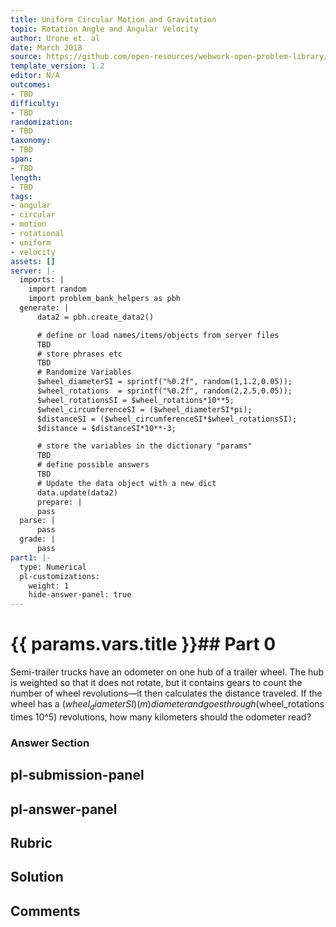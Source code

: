 ```yaml
---
title: Uniform Circular Motion and Gravitation
topic: Rotation Angle and Angular Velocity
author: Urone et. al
date: March 2018
source: https://github.com/open-resources/webwork-open-problem-library/tree/master/Contrib/BrockPhysics/College_Physics_Urone/6.Uniform_Circular_Motion_and_Gravitation/Rotation_Angle_and_Angular_Velocity/NU_U17-06-01-001.pg
template_version: 1.2
editor: N/A
outcomes:
- TBD
difficulty:
- TBD
randomization:
- TBD
taxonomy:
- TBD
span:
- TBD
length:
- TBD
tags:
- angular
- circular
- motion
- rotational
- uniform
- velocity
assets: []
server: |-
  imports: |
    import random
    import problem_bank_helpers as pbh
  generate: |
      data2 = pbh.create_data2()

      # define or load names/items/objects from server files
      TBD
      # store phrases etc
      TBD
      # Randomize Variables
      $wheel_diameterSI = sprintf("%0.2f", random(1,1.2,0.05));
      $wheel_rotations  = sprintf("%0.2f", random(2,2.5,0.05));
      $wheel_rotationsSI = $wheel_rotations*10**5;
      $wheel_circumferenceSI = ($wheel_diameterSI*pi);
      $distanceSI = ($wheel_circumferenceSI*$wheel_rotationsSI);
      $distance = $distanceSI*10**-3;

      # store the variables in the dictionary "params"
      TBD
      # define possible answers
      TBD
      # Update the data object with a new dict
      data.update(data2)
      prepare: |
      pass
  parse: |
      pass
  grade: |
      pass
part1: |-
  type: Numerical
  pl-customizations:
    weight: 1
    hide-answer-panel: true
---
```


# {{ params.vars.title }}## Part 0 
Semi-trailer trucks have an odometer on one hub of a trailer wheel. The hub is weighted so that it does not rotate, but it contains gears to count the number of wheel revolutions—it then calculates the distance traveled. If the wheel has a ($wheel_diameterSI) (m) diameter and goes through ($wheel_rotations times 10^5) revolutions, how many kilometers should the odometer read? 


### Answer Section 


## pl-submission-panel 


## pl-answer-panel 


## Rubric 


## Solution 


## Comments 


